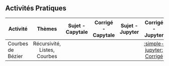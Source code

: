 



		

## Activités Pratiques
| Activité | Thèmes | Sujet - Capytale | Corrigé - Capytale | Sujet - Jupyter| Corrigé  - Jupyter|
| -------- | :----: | :-----: | -- | :---: | :-----: |
| Courbes de Bézier | Récursivité, Listes, Courbes |  |  |  | [:simple-jupyter: Corrigé]( jupyter/DS_Courbe_de_Bezier_Corrige.ipynb) |